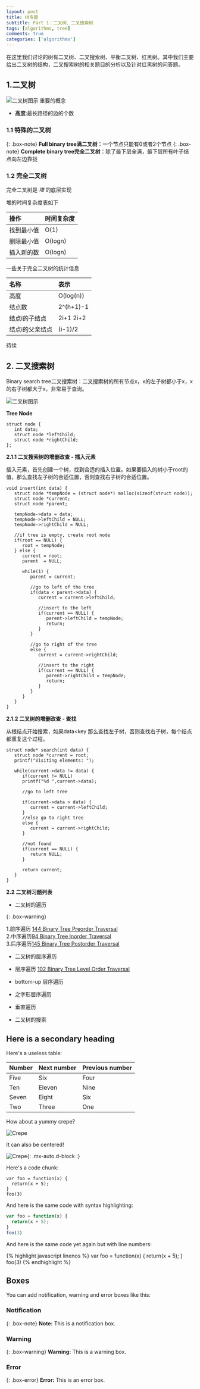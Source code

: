 ```yaml
---
layout: post
title: 树专题
subtitle: Part 1：二叉树、二叉搜索树
tags: [algorithms, tree]
comments: true
categories: ['algorithms']
---
```

在这里我们讨论的树有二叉树、二叉搜索树、平衡二叉树、红黑树。其中我们主要给出二叉树的结构，二叉搜索树的相关题目的分析以及针对红黑树的问答题。
## 1.二叉树

![二叉树图示](https://www.tutorialspoint.com/data_structures_algorithms/images/binary_tree.jpg)
重要的概念
* **高度**:最长路径的边的个数

### 1.1 特殊的二叉树

{: .box-note}
 **Full binary tree满二叉树**：一个节点只能有0或者2个节点
{: .box-note}
 **Complete binary tree完全二叉树**：除了最下层全满，最下层所有叶子结点向左边靠拢 


### 1.2 完全二叉树
完全二叉树是 _堆_ 的底层实现

堆的时间复杂度表如下

| 操作 | 时间复杂度| 
| :------ |:--- | 
| 找到最小值 | O(1) |
| 删除最小值| O(logn) | 
| 插入新的数 | O(logn)|

一些关于完全二叉树的统计信息

| 名称 | 表示| 
| :------ |:--- | 
| 高度 | O(log(n)) |
| 结点数| 2^(h+1)-1 | 
| 结点i的子结点 | 2i+1 2i+2|
| 结点i的父亲结点 | (i-1)/2|

待续

## 2. 二叉搜索树

Binary search tree二叉搜索树：二叉搜索树的所有节点x，x的左子树都小于x，x的右子树都大于x，非常易于查询。

![二叉树图示](https://www.tutorialspoint.com/data_structures_algorithms/images/binary_tree.jpg)

**Tree Node**
~~~
struct node {
   int data;   
   struct node *leftChild;
   struct node *rightChild;
};
~~~

**2.1.1 二叉搜索树的增删改查 - 插入元素**

插入元素，首先创建一个树，找到合适的插入位置。如果要插入的树小于root的值，那么查找左子树的合适位置，否则查找右子树的合适位置。

~~~
void insert(int data) {
   struct node *tempNode = (struct node*) malloc(sizeof(struct node));
   struct node *current;
   struct node *parent;

   tempNode->data = data;
   tempNode->leftChild = NULL;
   tempNode->rightChild = NULL;

   //if tree is empty, create root node
   if(root == NULL) {
      root = tempNode;
   } else {
      current = root;
      parent  = NULL;

      while(1) {                
         parent = current;

         //go to left of the tree
         if(data < parent->data) {
            current = current->leftChild;                
            
            //insert to the left
            if(current == NULL) {
               parent->leftChild = tempNode;
               return;
            }
         }
			
         //go to right of the tree
         else {
            current = current->rightChild;
            
            //insert to the right
            if(current == NULL) {
               parent->rightChild = tempNode;
               return;
            }
         }
      }            
   }
}
~~~

**2.1.2 二叉树的增删改查 - 查找**

从根结点开始搜索，如果data<key 那么查找左子树，否则查找右子树，每个结点都重复这个过程。

~~~
struct node* search(int data) {
   struct node *current = root;
   printf("Visiting elements: ");

   while(current->data != data) {
      if(current != NULL)
      printf("%d ",current->data); 
      
      //go to left tree

      if(current->data > data) {
         current = current->leftChild;
      }
      //else go to right tree
      else {                
         current = current->rightChild;
      }

      //not found
      if(current == NULL) {
         return NULL;
      }

      return current;
   }  
}
~~~

**2.2 二叉树习题列表**

* 二叉树的遍历

{: .box-warning}

 1.前序遍历 [144 Binary Tree Preorder Traversal ](https://leetcode.com/problems/binary-tree-preorder-traversal/)  
 2.中序遍历[94 Binary Tree Inorder Traversal](https://leetcode.com/problems/binary-tree-inorder-traversal/)  
 3.后序遍历[145 Binary Tree Postorder Traversal](https://leetcode.com/problems/binary-tree-postorder-traversal/)  

* 二叉树的层序遍历

 * 层序遍历 [102 Binary Tree Level Order Traversal](https://leetcode.com/problems/binary-tree-level-order-traversal/)
 * bottom-up 层序遍历[]()
 * 之字形层序遍历[]()
 * 垂直遍历 []()
 
* 二叉树的搜索
## Here is a secondary heading

Here's a useless table:

| Number | Next number | Previous number |
| :------ |:--- | :--- |
| Five | Six | Four |
| Ten | Eleven | Nine |
| Seven | Eight | Six |
| Two | Three | One |


How about a yummy crepe?

![Crepe](https://s3-media3.fl.yelpcdn.com/bphoto/cQ1Yoa75m2yUFFbY2xwuqw/348s.jpg)

It can also be centered!

![Crepe](https://s3-media3.fl.yelpcdn.com/bphoto/cQ1Yoa75m2yUFFbY2xwuqw/348s.jpg){: .mx-auto.d-block :}

Here's a code chunk:

~~~
var foo = function(x) {
  return(x + 5);
}
foo(3)
~~~

And here is the same code with syntax highlighting:

```javascript
var foo = function(x) {
  return(x + 5);
}
foo(3)
```

And here is the same code yet again but with line numbers:

{% highlight javascript linenos %}
var foo = function(x) {
  return(x + 5);
}
foo(3)
{% endhighlight %}

## Boxes
You can add notification, warning and error boxes like this:

### Notification

{: .box-note}
**Note:** This is a notification box.

### Warning

{: .box-warning}
**Warning:** This is a warning box.

### Error

{: .box-error}
**Error:** This is an error box.
